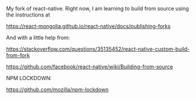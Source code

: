 My fork of react-native. Right now, I am learning to build from source using the instructions at

https://react-mongolia.github.io/react-native/docs/publishing-forks

And with a little help from:

https://stackoverflow.com/questions/35135452/react-native-custom-build-from-fork

https://github.com/facebook/react-native/wiki/Building-from-source

NPM LOCKDOWN:

https://github.com/mozilla/npm-lockdown

